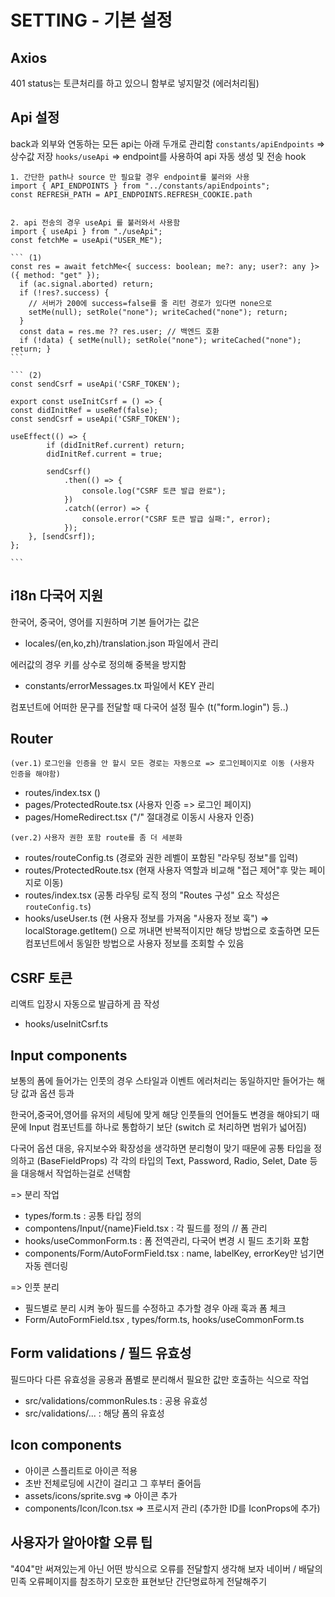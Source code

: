 # SETTING - 기본 설정

## Axios
401 status는 토큰처리를 하고 있으니 함부로 넣지말것 (에러처리됨)

## Api 설정
back과 외부와 연동하는 모든 api는 아래 두개로 관리함
`constants/apiEndpoints` => 상수값 저장
`hooks/useApi` => endpoint를 사용하여 api 자동 생성 및 전송 hook

    1. 간단한 path나 source 만 필요할 경우 endpoint를 불러와 사용
    import { API_ENDPOINTS } from "../constants/apiEndpoints";
    const REFRESH_PATH = API_ENDPOINTS.REFRESH_COOKIE.path


    2. api 전송의 경우 useApi 를 불러와서 사용함
    import { useApi } from "./useApi";
    const fetchMe = useApi("USER_ME");

    ``` (1)
    const res = await fetchMe<{ success: boolean; me?: any; user?: any }>({ method: "get" });
      if (ac.signal.aborted) return;
      if (!res?.success) {
        // 서버가 200에 success=false를 줄 리턴 경로가 있다면 none으로
        setMe(null); setRole("none"); writeCached("none"); return;
      }
      const data = res.me ?? res.user; // 백엔드 호환
      if (!data) { setMe(null); setRole("none"); writeCached("none"); return; }
    ```

    ``` (2)
    const sendCsrf = useApi('CSRF_TOKEN');

    export const useInitCsrf = () => {
    const didInitRef = useRef(false);
    const sendCsrf = useApi('CSRF_TOKEN');

    useEffect(() => {
            if (didInitRef.current) return;
            didInitRef.current = true;

            sendCsrf()
                .then(() => {
                    console.log("CSRF 토큰 발급 완료");
                })
                .catch((error) => {
                    console.error("CSRF 토큰 발급 실패:", error);
                });
        }, [sendCsrf]);
    };

    ```



## i18n 다국어 지원

한국어, 중국어, 영어를 지원하며 기본 들어가는 값은 
 - locales/(en,ko,zh)/translation.json 파일에서 관리

에러값의 경우 키를 상수로 정의해 중복을 방지함
 - constants/errorMessages.tx 파일에서 KEY 관리

컴포넌트에 어떠한 문구를 전달할 때 다국어 설정 필수 (t("form.login") 등..)

## Router
`(ver.1)`
`로그인을 인증을 안 할시 모든 경로는 자동으로 => 로그인페이지로 이동 (사용자 인증을 해야함)`

- routes/index.tsx ()
- pages/ProtectedRoute.tsx (사용자 인증 => 로그인 페이지)
- pages/HomeRedirect.tsx ("/" 절대경로 이동시 사용자 인증)

`(ver.2)`
`사용자 권한 포함 route를 좀 더 세분화`

- routes/routeConfig.ts (경로와 권한 레벨이 포함된 "라우팅 정보"를 입력)
- routes/ProtectedRoute.tsx (현재 사용자 역할과 비교해 "접근 제어"후 맞는 페이지로 이동)
- routes/index.tsx (공통 라우팅 로직 정의 "Routes 구성" 요소 작성은 `routeConfig.ts`)
- hooks/useUser.ts (현 사용자 정보를 가져옴 "사용자 정보 훅") => localStorage.getItem() 으로 꺼내면 반복적이지만 해당 방법으로 호출하면 모든 컴포넌트에서 동일한 방법으로 사용자 정보를 조회할 수 있음


## CSRF 토큰
리액트 입장시 자동으로 발급하게 끔 작성 
- hooks/useInitCsrf.ts


## Input components

보통의 폼에 들어가는 인풋의 경우 스타일과 이벤트 에러처리는 동일하지만
들어가는 해당 값과 옵션 등과 

한국어,중국어,영어를 유저의 세팅에 맞게 해당 인풋들의 언어들도 변경을 해야되기 때문에
Input 컴포넌트를 하나로 통합하기 보단 (switch 로 처리하면 범위가 넓어짐)

다국어 옵션 대응, 유지보수와 확장성을 생각하면 분리형이 맞기 때문에
공통 타입을 정의하고 (BaseFieldProps) 각 각의 타입의 Text, Password, Radio, Selet, Date 등을 대응해서 작업하는걸로 선택함

=> 분리 작업 
 - types/form.ts : 공통 타입 정의
 - compontens/Input/{name}Field.tsx : 각 필드를 정의
 // 폼 관리
 - hooks/useCommonForm.ts : 폼 전역관리, 다국어 변경 시 필드 초기화 포함
 - components/Form/AutoFormField.tsx : name, labelKey, errorKey만 넘기면 자동 렌더링

=> 인풋 분리
 - 필드별로 분리 시켜 놓아 필드를 수정하고 추가할 경우 아래 훅과 폼 체크
 - Form/AutoFormField.tsx , types/form.ts, hooks/useCommonForm.ts 


## Form validations / 필드 유효성

필드마다 다른 유효성을 공용과 폼별로 분리해서 필요한 값만 호출하는 식으로 작업
- src/validations/commonRules.ts : 공용 유효성
- src/validations/... : 해당 폼의 유효성

## Icon components

 - 아이콘 스플리트로 아이콘 적용
 - 초반 전체로딩에 시간이 걸리고 그 후부터 줄어듬
 - assets/icons/sprite.svg => 아이콘 추가
 - components/Icon/Icon.tsx  => 프로시저 관리 (추가한 ID를 IconProps에 추가)

## 사용자가 알아야할 오류 팁

"404"만 써져있는게 아닌 어떤 방식으로 오류를 전달할지 생각해 보자
네이버 / 배달의 민족 오류페이지를 참조하기 모호한 표현보단 간단명료하게 전달해주기

